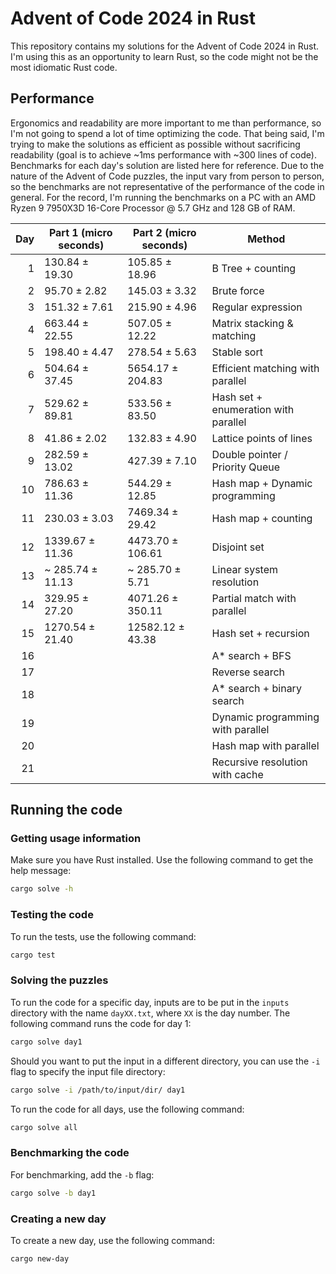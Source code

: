 # Advent of Code 2024 in Rust

This repository contains my solutions for the Advent of Code 2024 in Rust. I'm using this as an opportunity to learn Rust, so the code might not be the most idiomatic Rust code.

## Performance

Ergonomics and readability are more important to me than performance, so I'm not going to spend a lot of time optimizing the code. That being said, I'm trying to make the solutions as efficient as possible without sacrificing readability (goal is to achieve ~1ms performance with ~300 lines of code). Benchmarks for each day's solution are listed here for reference. Due to the nature of the Advent of Code puzzles, the input vary from person to person, so the benchmarks are not representative of the performance of the code in general. For the record, I'm running the benchmarks on a PC with an AMD Ryzen 9 7950X3D 16-Core Processor @ 5.7 GHz and 128 GB of RAM.

| Day | Part 1 (micro seconds) | Part 2 (micro seconds) | Method                               |
| --: | ---------------------- | ---------------------- | ------------------------------------ |
|   1 | 130.84 ± 19.30         | 105.85 ± 18.96         | B Tree + counting                    |
|   2 | 95.70 ± 2.82           | 145.03 ± 3.32          | Brute force                          |
|   3 | 151.32 ± 7.61          | 215.90 ± 4.96          | Regular expression                   |
|   4 | 663.44 ± 22.55         | 507.05 ± 12.22         | Matrix stacking & matching           |
|   5 | 198.40 ± 4.47          | 278.54 ± 5.63          | Stable sort                          |
|   6 | 504.64 ± 37.45         | 5654.17 ± 204.83       | Efficient matching with parallel     |
|   7 | 529.62 ± 89.81         | 533.56 ± 83.50         | Hash set + enumeration with parallel |
|   8 | 41.86 ± 2.02           | 132.83 ± 4.90          | Lattice points of lines              |
|   9 | 282.59 ± 13.02         | 427.39 ± 7.10          | Double pointer / Priority Queue      |
|  10 | 786.63 ± 11.36         | 544.29 ± 12.85         | Hash map + Dynamic programming       |
|  11 | 230.03 ± 3.03          | 7469.34 ± 29.42        | Hash map + counting                  |
|  12 | 1339.67 ± 11.36        | 4473.70 ± 106.61       | Disjoint set                         |
|  13 | ~ 285.74 ± 11.13       | ~ 285.70 ± 5.71        | Linear system resolution             |
|  14 | 329.95 ± 27.20         | 4071.26 ± 350.11       | Partial match with parallel          |
|  15 | 1270.54 ± 21.40        | 12582.12 ± 43.38       | Hash set + recursion                 |
|  16 |                        |                        | A\* search + BFS                     |
|  17 |                        |                        | Reverse search                       |
|  18 |                        |                        | A\* search + binary search           |
|  19 |                        |                        | Dynamic programming with parallel    |
|  20 |                        |                        | Hash map with parallel               |
|  21 |                        |                        | Recursive resolution with cache      |

## Running the code

### Getting usage information

Make sure you have Rust installed. Use the following command to get the help message:

```sh
cargo solve -h
```

### Testing the code

To run the tests, use the following command:

```sh
cargo test
```

### Solving the puzzles

To run the code for a specific day, inputs are to be put in the `inputs` directory with the name `dayXX.txt`, where `XX` is the day number. The following command runs the code for day 1:

```sh
cargo solve day1
```

Should you want to put the input in a different directory, you can use the `-i` flag to specify the input file directory:

```sh
cargo solve -i /path/to/input/dir/ day1
```

To run the code for all days, use the following command:

```sh
cargo solve all
```

### Benchmarking the code

For benchmarking, add the `-b` flag:

```sh
cargo solve -b day1
```

### Creating a new day

To create a new day, use the following command:

```sh
cargo new-day
```

